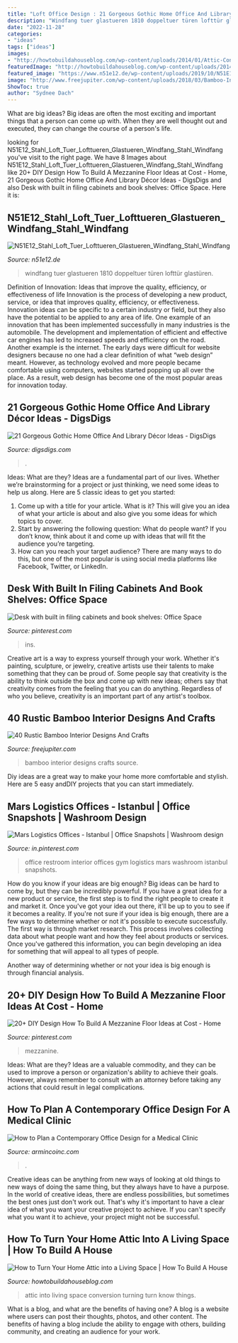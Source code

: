 ```yaml
---
title: "Loft Office Design : 21 Gorgeous Gothic Home Office And Library Décor Ideas"
description: "Windfang tuer glastueren 1810 doppeltuer türen lofttür glastüren"
date: "2022-11-28"
categories:
- "ideas"
tags: ["ideas"]
images:
- "http://howtobuildahouseblog.com/wp-content/uploads/2014/01/Attic-Conversion.jpg"
featuredImage: "http://howtobuildahouseblog.com/wp-content/uploads/2014/01/Attic-Conversion.jpg"
featured_image: "https://www.n51e12.de/wp-content/uploads/2019/10/N51E12_Stahl_Loft_Tuer_Lofttueren_Glastueren_Windfang_Stahl_Windfang_Doppeltuer_Stahlglaswand_IMG_1810-768x1047.jpg"
image: "http://www.freejupiter.com/wp-content/uploads/2018/03/Bamboo-Interior-Designs-And-Crafts3-1.jpg"
ShowToc: true
author: "Sydnee Dach"
---
```



What are big ideas?
Big ideas are often the most exciting and important things that a person can come up with. When they are well thought out and executed, they can change the course of a person's life.

	

		
looking for N51E12_Stahl_Loft_Tuer_Lofttueren_Glastueren_Windfang_Stahl_Windfang you've visit to the right page. We have 8 Images about N51E12_Stahl_Loft_Tuer_Lofttueren_Glastueren_Windfang_Stahl_Windfang like 20+ DIY Design How To Build A Mezzanine Floor Ideas at Cost - Home, 21 Gorgeous Gothic Home Office And Library Décor Ideas - DigsDigs and also Desk with built in filing cabinets and book shelves: Office Space. Here it is:
		
    
## N51E12_Stahl_Loft_Tuer_Lofttueren_Glastueren_Windfang_Stahl_Windfang

<img loading=lazy src="https://www.n51e12.de/wp-content/uploads/2019/10/N51E12_Stahl_Loft_Tuer_Lofttueren_Glastueren_Windfang_Stahl_Windfang_Doppeltuer_Stahlglaswand_IMG_1810-768x1047.jpg" onerror="this.onerror=null;this.src='https://tse3.mm.bing.net/th?id=OIP.s2i-1DoqZfgRArtu7BmNeAHaKG&amp;pid=15.1';" alt="N51E12_Stahl_Loft_Tuer_Lofttueren_Glastueren_Windfang_Stahl_Windfang">

_Source: n51e12.de_

>windfang tuer glastueren 1810 doppeltuer türen lofttür glastüren. 

	

Definition of Innovation: Ideas that improve the quality, efficiency, or effectiveness of life
Innovation is the process of developing a new product, service, or idea that improves quality, efficiency, or effectiveness. Innovation ideas can be specific to a certain industry or field, but they also have the potential to be applied to any area of life. 
One example of an innovation that has been implemented successfully in many industries is the automobile. The development and implementation of efficient and effective car engines has led to increased speeds and efficiency on the road. Another example is the internet. The early days were difficult for website designers because no one had a clear definition of what “web design” meant. However, as technology evolved and more people became comfortable using computers, websites started popping up all over the place. As a result, web design has become one of the most popular areas for innovation today.

    
## 21 Gorgeous Gothic Home Office And Library Décor Ideas - DigsDigs

<img loading=lazy src="https://www.digsdigs.com/photos/gorgeous-gothic-decor-ideas-to-get-inspired-15-554x351.jpg" onerror="this.onerror=null;this.src='https://tse4.mm.bing.net/th?id=OIP.rQkd22OBccxxizcCAkAQ-AHaEs&amp;pid=15.1';" alt="21 Gorgeous Gothic Home Office And Library Décor Ideas - DigsDigs">

_Source: digsdigs.com_

>. 

	

Ideas: What are they?
Ideas are a fundamental part of our lives. Whether we’re brainstorming for a project or just thinking, we need some ideas to help us along. Here are 5 classic ideas to get you started:
1. Come up with a title for your article. What is it? This will give you an idea of what your article is about and also give you some ideas for which topics to cover.
2. Start by answering the following question: What do people want? If you don’t know, think about it and come up with ideas that will fit the audience you’re targeting. 
3. How can you reach your target audience? There are many ways to do this, but one of the most popular is using social media platforms like Facebook, Twitter, or LinkedIn.

    
## Desk With Built In Filing Cabinets And Book Shelves: Office Space

<img loading=lazy src="https://i.pinimg.com/736x/eb/b9/78/ebb978c22709fdcb6aa24d45a93dc4f2.jpg" onerror="this.onerror=null;this.src='https://tse3.mm.bing.net/th?id=OIP.WTKmorJvHpJQTYsCyIRWCAHaJ3&amp;pid=15.1';" alt="Desk with built in filing cabinets and book shelves: Office Space">

_Source: pinterest.com_

>ins. 

	

Creative art is a way to express yourself through your work. Whether it's painting, sculpture, or jewelry, creative artists use their talents to make something that they can be proud of. Some people say that creativity is the ability to think outside the box and come up with new ideas; others say that creativity comes from the feeling that you can do anything. Regardless of who you believe, creativity is an important part of any artist's toolbox.

    
## 40 Rustic Bamboo Interior Designs And Crafts

<img loading=lazy src="http://www.freejupiter.com/wp-content/uploads/2018/03/Bamboo-Interior-Designs-And-Crafts3-1.jpg" onerror="this.onerror=null;this.src='https://tse2.mm.bing.net/th?id=OIP.9u1Vl9S_AXYoUvx7yrUDiQHaLH&amp;pid=15.1';" alt="40 Rustic Bamboo Interior Designs And Crafts">

_Source: freejupiter.com_

>bamboo interior designs crafts source. 

	

Diy ideas are a great way to make your home more comfortable and stylish. Here are 5 easy andDIY projects that you can start immediately.

    
## Mars Logistics Offices - Istanbul | Office Snapshots | Washroom Design

<img loading=lazy src="https://i.pinimg.com/736x/37/7b/86/377b861597f77c184b2374eea5d97153.jpg" onerror="this.onerror=null;this.src='https://tse2.mm.bing.net/th?id=OIP.J0SNE8MCi6kAGiMdoc8oiQHaLJ&amp;pid=15.1';" alt="Mars Logistics Offices - Istanbul | Office Snapshots | Washroom design">

_Source: in.pinterest.com_

>office restroom interior offices gym logistics mars washroom istanbul snapshots. 

	

How do you know if your ideas are big enough?
Big ideas can be hard to come by, but they can be incredibly powerful. If you have a great idea for a new product or service, the first step is to find the right people to create it and market it. Once you've got your idea out there, it'll be up to you to see if it becomes a reality. If you're not sure if your idea is big enough, there are a few ways to determine whether or not it's possible to execute successfully. 
The first way is through market research. This process involves collecting data about what people want and how they feel about products or services. Once you've gathered this information, you can begin developing an idea for something that will appeal to all types of people. 

Another way of determining whether or not your idea is big enough is through financial analysis.

    
## 20+ DIY Design How To Build A Mezzanine Floor Ideas At Cost - Home

<img loading=lazy src="https://i.pinimg.com/736x/fc/fd/56/fcfd568fb225fc4adeb18ca0b6c658ec.jpg" onerror="this.onerror=null;this.src='https://tse2.mm.bing.net/th?id=OIP.H0GMGNABrZCEL5xAr6lFXQHaJ3&amp;pid=15.1';" alt="20+ DIY Design How To Build A Mezzanine Floor Ideas at Cost - Home">

_Source: pinterest.com_

>mezzanine. 

	

Ideas: What are they?
Ideas are a valuable commodity, and they can be used to improve a person or organization's ability to achieve their goals. However, always remember to consult with an attorney before taking any actions that could result in legal complications.

    
## How To Plan A Contemporary Office Design For A Medical Clinic

<img loading=lazy src="https://src.armincoinc.com/data/img/blog/how-to-plan-a-contemporary-office-design-for-a-medical-clinic/contemporary-office-design.jpg" onerror="this.onerror=null;this.src='https://tse4.mm.bing.net/th?id=OIP.pnMYkaCVhvFr5mNUYq7byQHaE8&amp;pid=15.1';" alt="How to Plan a Contemporary Office Design for a Medical Clinic">

_Source: armincoinc.com_

>. 

	

Creative ideas can be anything from new ways of looking at old things to new ways of doing the same thing, but they always have to have a purpose. In the world of creative ideas, there are endless possibilities, but sometimes the best ones just don't work out. That's why it's important to have a clear idea of what you want your creative project to achieve. If you can't specify what you want it to achieve, your project might not be successful.

    
## How To Turn Your Home Attic Into A Living Space | How To Build A House

<img loading=lazy src="http://howtobuildahouseblog.com/wp-content/uploads/2014/01/Attic-Conversion.jpg" onerror="this.onerror=null;this.src='https://tse3.mm.bing.net/th?id=OIP.YK8l_peoZFbjZ5rZZ9yfkgHaFW&amp;pid=15.1';" alt="How to Turn Your Home Attic into a Living Space | How To Build A House">

_Source: howtobuildahouseblog.com_

>attic into living space conversion turning turn know things. 

	

What is a blog, and what are the benefits of having one?
A blog is a website where users can post their thoughts, photos, and other content. The benefits of having a blog include the ability to engage with others, building community, and creating an audience for your work.

